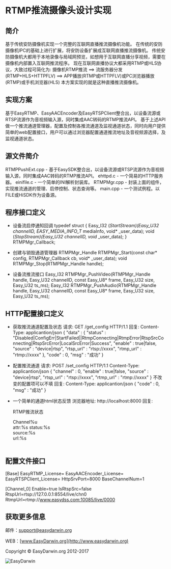# RTMP推流摄像头设计实现 #

## 简介 ##

基于传统安防摄像机实现一个完整的互联网直播推流摄像机功能。
在传统的安防摄像机IPC的基础上进行扩展，将安防设备扩展成互联网直播推流摄像机。
传统安防摄像机大都用于本地录像与局域网预览，如想用于互联网直播分享视频，需要在摄像机内部置入互联网推流程序。
现在互联网直播协议大都采用RTMP或HLS协议，大致过程可简化为: 
摄像机RTMP推流 ==> 流服务器分发(RTMP+HLS+HTTPFLV) ==> APP播放(RTMP或HTTPFLV)或PC浏览器播放(RTMP)或手机浏览器(HLS)
本方案实现的就是这种直播推流摄像机。

## 实现方案 ##

基于EasyRTMP、EasyAACEncoder及EasyRTSPClient整合出，以设备流源或RTSP流源作为音视频输入源，同时集成AAC转码的RTMP推流API。
基于上述API做一个推流通道管理器，配置及控制各推流通道及监视通道状态，同时向用户提供简单的web配置接口，用户可以通过浏览器配置通道推流地址及音视频源选择，及监视通道状态。

## 源文件简介 ##

RTMPPushExt.cpp - 基于EasySDK整合出，以设备流源或RTSP流源作为音视频输入源，同时集成AAC转码的RTMP推流API。
ehttpd.c - 一个简易的HTTP服务器。
einifile.c - 一个简单的INI解析封装库。
RTMPMgr.cpp - 封装上面的组件，实现推流通道的管理、启停控制、状态查询等。
main.cpp - 一个测试例程。以FILE或HiSDK作为设备源。

## 程序接口定义 ##

- 设备流启停通知回调
    typedef struct
    {
        Easy_I32 (*StartStream)(Easy_U32 channelID, EASY_MEDIA_INFO_T* mediaInfo, void* _user_data);
        void (*StopStream)(Easy_U32 channelID, void* _user_data);
    } RTMPMgr_Callback;

- 创建与销毁通道管理器
    RTMPMgr_Handle RTMPMgr_Start(const char* config, RTMPMgr_Callback cb, void* _user_data);
    void RTMPMgr_Stop(RTMPMgr_Handle handle);

- 设备流推流接口
    Easy_I32 RTMPMgr_PushVideo(RTMPMgr_Handle handle, Easy_U32 channelID, const Easy_U8* frame, Easy_U32 size, Easy_U32 ts_ms);
    Easy_I32 RTMPMgr_PushAudio(RTMPMgr_Handle handle, Easy_U32 channelID, const Easy_U8* frame, Easy_U32 size, Easy_U32 ts_ms);

## HTTP配置接口定义 ##

- 获取推流通道配置及状态
请求:
	GET /get_config HTTP/1.1
回复:
	Content-Type: applicantion/json
	{
		"data" : {
			"status" : "Disabled|ConfigErr|StartFailed||RtmpConnecting|RtmpError|RtspSrcConnecting|RtspSrcError|LocalSrcError|Success",
			"enable" : true|false,
			"source" : "device|rtsp",
			"rtsp_url" : "rtsp://xxxx",
			"rtmp_url" : "rtmp://xxxx"
		},
		"code" : 0,
		"msg" : "成功"
	}

- 配置推流通道
请求:
	POST /set_config HTTP/1.1
	Content-Type: applicantion/json
	{
		"channel" : 0,
		"enable" : true|false,
		"source" : "device|rtsp",
		"rtsp_url" : "rtsp://xxxx",
		"rtmp_url" : "rtmp://xxxx"
	}
不改变的配置项可以不填
回复:
	Content-Type: applicantion/json
	{
		"code" : 0,
		"msg" : "成功"
	}

- 一个简单的通道html状态反馈
浏览器地址:
    http://localhost:8000
回复:
    <html>
	<head><title>RtmpPushStatus</title></head>
	<body>
	<p>RTMP推流状态</p>
    Channel%u<br/>attr:%s status:%s<br/>source:%s<br/>url:%s<br/><br/>
    </body>
    </html>

## 配置文件接口 ##

[Base]
EasyRTMP_License=
EasyAACEncoder_License=
EasyRTSPClient_License=
HttpSrvPort=8000
BaseChannelNum=1

[Channel_0]
Enable=true
IsRtspSrc=false
RtspUrl=rtsp://127.0.0.1:8554/live/chn0
RtmpUrl=rtmp://www.easydss.com:10085/live/0000


## 获取更多信息 ##

邮件：[support@easydarwin.org](mailto:support@easydarwin.org) 

WEB：[www.EasyDarwin.org](http://www.easydarwin.org)

Copyright &copy; EasyDarwin.org 2012-2017

![EasyDarwin](http://www.easydarwin.org/skin/easydarwin/images/wx_qrcode.jpg)

